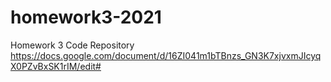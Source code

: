 # homework3-2021
Homework 3 Code Repository
https://docs.google.com/document/d/16ZI041m1bTBnzs_GN3K7xjvxmJIcyqX0PZvBxSK1rIM/edit#

